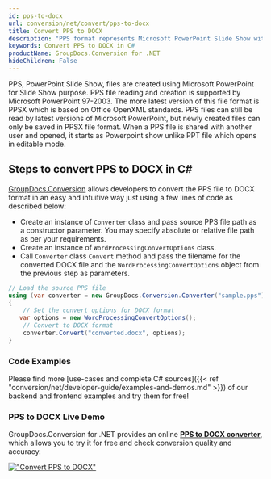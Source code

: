 ```yaml
---
id: pps-to-docx
url: conversion/net/convert/pps-to-docx
title: Convert PPS to DOCX
description: "PPS format represents Microsoft PowerPoint Slide Show with .pps extension. Learn how to convert PPS to DOCX file programmatically in C# language using GroupDocs.Conversion for .NET library."
keywords: Convert PPS to DOCX in C#
productName: GroupDocs.Conversion for .NET
hideChildren: False
---
```


PPS, PowerPoint Slide Show, files are created using Microsoft PowerPoint for Slide Show purpose. PPS file reading and creation is supported by Microsoft PowerPoint 97-2003. The more latest version of this file format is PPSX which is based on Office OpenXML standards. PPS files can still be read by latest versions of Microsoft PowerPoint, but newly created files can only be saved in PPSX file format. When a PPS file is shared with another user and opened, it starts as Powerpoint show unlike PPT file which opens in editable mode. 

## Steps to convert PPS to DOCX in C#

[GroupDocs.Conversion](https://products.groupdocs.com/conversion/net) allows developers to convert the PPS file to DOCX format in an easy and intuitive way just using a few lines of code as described below:

* Create an instance of `Converter` class and pass source PPS file path as a constructor parameter. You may specify absolute or relative file path as per your requirements. 
* Create an instance of `WordProcessingConvertOptions` class.
* Call `Converter` class `Convert` method and pass the filename for the converted DOCX file and the `WordProcessingConvertOptions` object from the previous step as parameters.

```csharp
// Load the source PPS file
using (var converter = new GroupDocs.Conversion.Converter("sample.pps"))
{
    // Set the convert options for DOCX format
   var options = new WordProcessingConvertOptions();
    // Convert to DOCX format
    converter.Convert("converted.docx", options);
}
```

### Code Examples

Please find more [use-cases and complete C# sources]({{< ref "conversion/net/developer-guide/examples-and-demos.md" >}}) of our backend and frontend examples and try them for free!

### PPS to DOCX Live Demo

GroupDocs.Conversion for .NET provides an online [**PPS to DOCX converter**](https://products.groupdocs.app/conversion/pps-to-docx), which allows you to try it for free and check conversion quality and accuracy.

[!["Convert PPS to DOCX"](conversion/net/images/convert-to-docx/convert-pps-to-docx.png)](https://products.groupdocs.app/conversion/pps-to-docx)